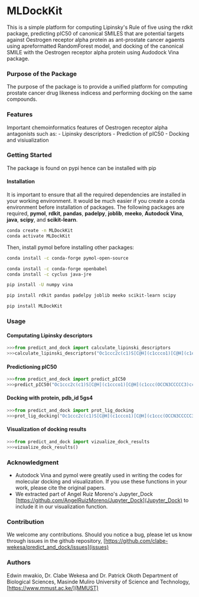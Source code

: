 # MLDockKit
This is a simple platform for computing Lipinsky's Rule of five using the rdkit package, predicting pIC50 of canonical SMILES that are potential targets against Oestrogen receptor alpha protein as ant-prostate cancer agaents using apreformatted RandomForest model, and docking of the canonical SMILE with the Oestrogen receptor alpha protein using Audodock Vina package. 
### Purpose of the Package
The purpose of the package is to provide a unified platform for computing prostate cancer drug likeness indicess and performing docking on the same compounds. 
### Features
Important chemoinformatics features of Oestrogen receptor alpha antagonists such as:
    - Lipinsky descriptors
    - Prediction of pIC50
    - Docking and visiualization 
### Getting Started
The package is found on pypi hence can be installed with pip

#### Installation
It is important to ensure that all the required dependencies are installed in your working environment. It would be much easier if you create a conda environment before installation of packages. The following packages are required, **pymol**, **rdkit**, **pandas**, **padelpy**, **joblib**, **meeko**, **Autodock Vina**, **java**, **scipy**, and **scikit-learn**.
```bash
conda create -n MLDockKit
conda activate MLDockKit
```
Then, install pymol before installing other packages:
```bash
conda install -c conda-forge pymol-open-source

conda install -c conda-forge openbabel
conda install -c cyclus java-jre

pip install -U numpy vina

pip install rdkit pandas padelpy joblib meeko scikit-learn scipy

pip install MLDockKit
```

### Usage
#### Computating Lipinsky descriptors
```python
>>>from predict_and_dock import calculate_lipinski_descriptors
>>>calculate_lipinski_descriptors("Oc1ccc2c(c1)S[C@H](c1ccco1)[C@H](c1ccc(OCCN3CCCCC3)cc1)O2")
```
#### Predictioning pIC50
```python
>>>from predict_and_dock import predict_pIC50
>>>predict_pIC50("Oc1ccc2c(c1)S[C@H](c1ccco1)[C@H](c1ccc(OCCN3CCCCC3)cc1)O2")
```
#### Docking with protein, pdb_id 5gs4
```python
>>>from predict_and_dock import prot_lig_docking
>>>prot_lig_docking("Oc1ccc2c(c1)S[C@H](c1ccco1)[C@H](c1ccc(OCCN3CCCCC3)cc1)O2")
```
#### Visualization of docking results
```python
>>>from predict_and_dock import vizualize_dock_results
>>>vizualize_dock_results()
```

### Acknowledgment
+ Autodock Vina and pymol were greatily used in writing the codes for molecular docking and visualization. If you use these functions in your work, please cite the original papers.
+ We extracted part of Angel Ruiz Moreno's Jupyter_Dock [https://github.com/AngelRuizMoreno/Jupyter_Dock](Jupyter_Dock) to include it in our visualization function. 

### Contribution
We welcome any contributions. Should you notice a bug, please let us know through issues in the github repository, [https://github.com/clabe-wekesa/predict_and_dock/issues](issues)


### Authors
Edwin mwakio, Dr. Clabe Wekesa and Dr. Patrick Okoth
Department of Biological Sciences, Masinde Muliro University of Science and Technology, [https://www.mmust.ac.ke/](MMUST) 
